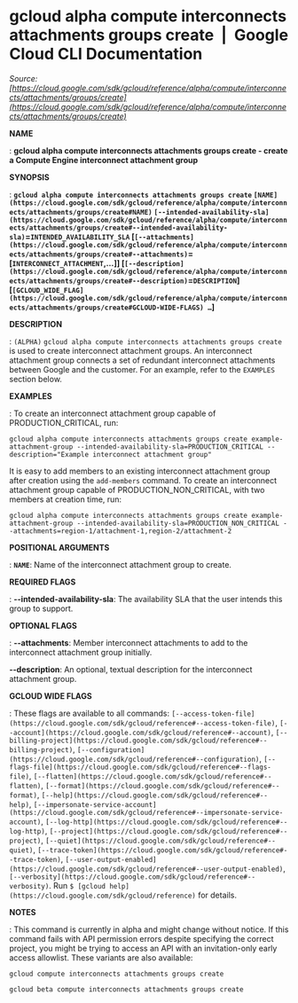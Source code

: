 # gcloud alpha compute interconnects attachments groups create  |  Google Cloud CLI Documentation

*Source: [https://cloud.google.com/sdk/gcloud/reference/alpha/compute/interconnects/attachments/groups/create](https://cloud.google.com/sdk/gcloud/reference/alpha/compute/interconnects/attachments/groups/create)*

**NAME**

: **gcloud alpha compute interconnects attachments groups create - create a Compute Engine interconnect attachment group**

**SYNOPSIS**

: **`gcloud alpha compute interconnects attachments groups create` `[NAME](https://cloud.google.com/sdk/gcloud/reference/alpha/compute/interconnects/attachments/groups/create#NAME)` `[--intended-availability-sla](https://cloud.google.com/sdk/gcloud/reference/alpha/compute/interconnects/attachments/groups/create#--intended-availability-sla)`=`INTENDED_AVAILABILITY_SLA` [`[--attachments](https://cloud.google.com/sdk/gcloud/reference/alpha/compute/interconnects/attachments/groups/create#--attachments)`=[`INTERCONNECT_ATTACHMENT`,…]] [`[--description](https://cloud.google.com/sdk/gcloud/reference/alpha/compute/interconnects/attachments/groups/create#--description)`=`DESCRIPTION`] [`[GCLOUD_WIDE_FLAG](https://cloud.google.com/sdk/gcloud/reference/alpha/compute/interconnects/attachments/groups/create#GCLOUD-WIDE-FLAGS) …`]**

**DESCRIPTION**

: `(ALPHA)` `gcloud alpha compute interconnects attachments groups
create` is used to create interconnect attachment groups. An interconnect
attachment group connects a set of redundant interconnect attachments between
Google and the customer.
For an example, refer to the `EXAMPLES` section below.

**EXAMPLES**

: To create an interconnect attachment group capable of PRODUCTION_CRITICAL, run:

```
gcloud alpha compute interconnects attachments groups create example-attachment-group --intended-availability-sla=PRODUCTION_CRITICAL --description="Example interconnect attachment group"
```

It is easy to add members to an existing interconnect attachment group after
creation using the `add-members` command.
To create an interconnect attachment group capable of PRODUCTION_NON_CRITICAL,
with two members at creation time, run:

```
gcloud alpha compute interconnects attachments groups create example-attachment-group --intended-availability-sla=PRODUCTION_NON_CRITICAL --attachments=region-1/attachment-1,region-2/attachment-2
```

**POSITIONAL ARGUMENTS**

: **`NAME`**:
Name of the interconnect attachment group to create.

**REQUIRED FLAGS**

: **--intended-availability-sla**:
The availability SLA that the user intends this group to support.

**OPTIONAL FLAGS**

: **--attachments**:
Member interconnect attachments to add to the interconnect attachment group
initially.

**--description**:
An optional, textual description for the interconnect attachment group.

**GCLOUD WIDE FLAGS**

: These flags are available to all commands: `[--access-token-file](https://cloud.google.com/sdk/gcloud/reference#--access-token-file)`,
`[--account](https://cloud.google.com/sdk/gcloud/reference#--account)`, `[--billing-project](https://cloud.google.com/sdk/gcloud/reference#--billing-project)`,
`[--configuration](https://cloud.google.com/sdk/gcloud/reference#--configuration)`,
`[--flags-file](https://cloud.google.com/sdk/gcloud/reference#--flags-file)`,
`[--flatten](https://cloud.google.com/sdk/gcloud/reference#--flatten)`, `[--format](https://cloud.google.com/sdk/gcloud/reference#--format)`, `[--help](https://cloud.google.com/sdk/gcloud/reference#--help)`, `[--impersonate-service-account](https://cloud.google.com/sdk/gcloud/reference#--impersonate-service-account)`,
`[--log-http](https://cloud.google.com/sdk/gcloud/reference#--log-http)`,
`[--project](https://cloud.google.com/sdk/gcloud/reference#--project)`, `[--quiet](https://cloud.google.com/sdk/gcloud/reference#--quiet)`, `[--trace-token](https://cloud.google.com/sdk/gcloud/reference#--trace-token)`, `[--user-output-enabled](https://cloud.google.com/sdk/gcloud/reference#--user-output-enabled)`,
`[--verbosity](https://cloud.google.com/sdk/gcloud/reference#--verbosity)`.
Run `$ [gcloud help](https://cloud.google.com/sdk/gcloud/reference)` for details.

**NOTES**

: This command is currently in alpha and might change without notice. If this
command fails with API permission errors despite specifying the correct project,
you might be trying to access an API with an invitation-only early access
allowlist. These variants are also available:

```
gcloud compute interconnects attachments groups create
```

```
gcloud beta compute interconnects attachments groups create
```